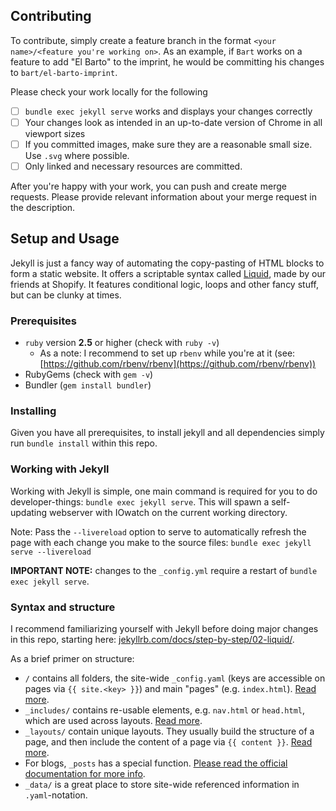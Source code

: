 ## Contributing

To contribute, simply create a feature branch in the format `<your name>/<feature you're working on>`. As an example, if `Bart` works on a feature to add "El Barto" to the imprint, he would be committing his changes to `bart/el-barto-imprint`.

Please check your work locally for the following

- [ ] `bundle exec jekyll serve` works and displays your changes correctly
- [ ] Your changes look as intended in an up-to-date version of Chrome in all viewport sizes
- [ ] If you committed images, make sure they are a reasonable small size. Use `.svg` where possible.
- [ ] Only linked and necessary resources are committed.

After you're happy with your work, you can push and create merge requests. Please provide relevant information about your merge request in the description.

## Setup and Usage

Jekyll is just a fancy way of automating the copy-pasting of HTML blocks to form a static website. It offers a scriptable syntax called [Liquid](https://shopify.github.io/liquid/), made by our friends at Shopify.
It features conditional logic, loops and other fancy stuff, but can be clunky at times.

### Prerequisites

- `ruby` version **2.5** or higher (check with `ruby -v`)
  - As a note: I recommend to set up `rbenv` while you're at it (see: [https://github.com/rbenv/rbenv](https://github.com/rbenv/rbenv))
- RubyGems (check with `gem -v`)
- Bundler (`gem install bundler`)

### Installing

Given you have all prerequisites, to install jekyll and all dependencies simply run `bundle install` within this repo.

### Working with Jekyll

Working with Jekyll is simple, one main command is required for you to do developer-things: `bundle exec jekyll serve`. This will spawn a self-updating webserver with IOwatch on the current working directory.

Note: Pass the `--livereload` option to serve to automatically refresh the page with each change you make to the source files: `bundle exec jekyll serve --livereload`

**IMPORTANT NOTE:** changes to the `_config.yml` require a restart of `bundle exec jekyll serve`.

### Syntax and structure

I recommend familiarizing yourself with Jekyll before doing major changes in this repo, starting here: [jekyllrb.com/docs/step-by-step/02-liquid/](https://jekyllrb.com/docs/step-by-step/02-liquid/).

As a brief primer on structure:

- `/` contains all folders, the site-wide `_config.yaml` (keys are accessible on pages via `{{ site.<key> }}`) and main "pages" (e.g. `index.html`). [Read more](https://jekyllrb.com/docs/pages/).
- `_includes/` contains re-usable elements, e.g. `nav.html` or `head.html`, which are used across layouts. [Read more](https://jekyllrb.com/docs/includes/).
- `_layouts/` contain unique layouts. They usually build the structure of a page, and then include the content of a page via `{{ content }}`. [Read more](https://jekyllrb.com/docs/layouts/).
- For blogs, `_posts` has a special function. [Please read the official documentation for more info](https://jekyllrb.com/docs/posts/).
- `_data/` is a great place to store site-wide referenced information in `.yaml`-notation.
